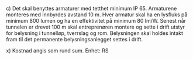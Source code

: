 c) Det skal benyttes armaturer med tetthet minimum IP 65. Armaturene monteres med innbyrdes avstand 10 m. Hver armatur skal ha en lysfluks på minimum 800 lumen og ha en effektivitet på minimum 80 lm/W.
Senest når tunnelen er drevet 100 m skal entreprenøren montere og sette i drift utstyr for belysning i tunnelløp, tverrslag og rom. Belysningen skal holdes intakt fram til det permanente belysningsanlegget settes i drift.

x) Kostnad angis som rund sum. Enhet: RS

